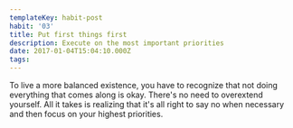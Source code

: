 ```yaml
---
templateKey: habit-post
habit: '03'
title: Put first things first
description: Execute on the most important priorities
date: 2017-01-04T15:04:10.000Z
tags:
---
```


To live a more balanced existence, you have to recognize that not doing everything that comes along is okay. There's no need to overextend yourself. All it takes is realizing that it's all right to say no when necessary and then focus on your highest priorities. 